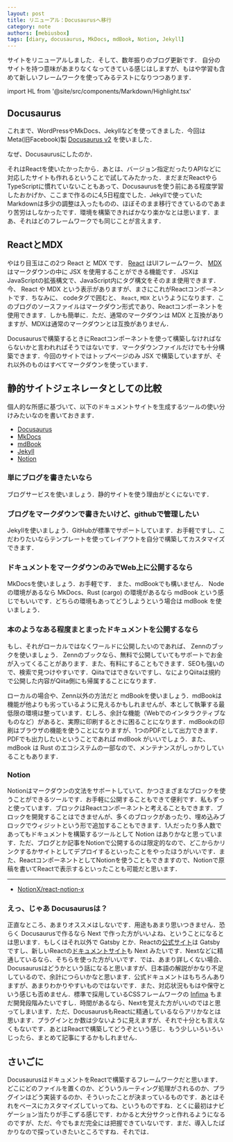 ```yaml
---
layout: post
title: リニューアル：Docusaurusへ移行
category: note
authors: [mebiusbox]
tags: [diary, docusaurus, MkDocs, mdBook, Notion, Jekyll]
---
```


サイトをリニューアルしました．そして、数年振りのブログ更新です．
自分のサイトを持つ意味があまりなくなってきている感じはしますが、もはや学習も含めて新しいフレームワークを使ってみるテストになりつつあります．

import HL from '@site/src/components/Markdown/Highlight.tsx'

## Docusaurus

これまで、WordPressやMkDocs、Jekyllなどを使ってきました．今回は Meta(旧Facebook)製 [Docusaurus v2](https://docusaurus.io/) を使いました．

なぜ、Docusaurusにしたのか．

それはReactを使いたかったから．あとは、バージョン指定だったりAPIなどに対応したサイトも作れるということで試してみたかった．まだまだReactやらTypeScriptに慣れていないこともあって、Docusaurusを使う前にある程度学習したおかげか、ここまで作るのに4,5日程度でした．Jekyllで使っていたMarkdownは多少の調整は入ったものの、ほぼそのまま移行できているのであまり苦労はしなかったです．環境を構築できればかなり楽かなとは思います．まあ、それはどのフレームワークでも同じことが言えます．


## ReactとMDX

やはり目玉はこの2つ <HL>React</HL> と <HL>MDX</HL> です． [React](https://reactjs.org/) はUIフレームワーク、 [MDX](https://mdxjs.com/) はマークダウンの中に <HL>JSX</HL> を使用することができる機能です． JSXはJavaScriptの拡張構文で、JavaScript内にタグ構文をそのまま使用できます．今、 <HL>React</HL> や <HL>MDX</HL> という表示がありますが、まさにこれがReactコンポーネントです．ちなみに、 codeタグで囲むと、 `React`, `MDX` というようになります．このブログのソースファイルはマークダウン形式であり、Reactコンポーネントを使用できます．しかも簡単に．ただ、通常のマークダウンは MDX と互換がありますが、MDXは通常のマークダウンとは互換がありません．

Docusaurusで構築するときにReactコンポーネントを使って構築しなければならないかと言われればそうではないです．マークダウンファイルだけでも十分構築できます．今回のサイトではトップページのみ JSX で構築していますが、それ以外のものはすべてマークダウンを使っています．


## 静的サイトジェネレータとしての比較

個人的な所感に基づいて、以下のドキュメントサイトを生成するツールの使い分けみたいなのを書いておきます．

- [Docusaurus](https://docusaurus.io/)
- [MkDocs](https://www.mkdocs.org/)
- [mdBook](https://rust-lang.github.io/mdBook/)
- [Jekyll](http://jekyllrb-ja.github.io/)
- [Notion](https://www.notion.so/)


### 単にブログを書きたいなら

ブログサービスを使いましょう．静的サイトを使う理由がとくにないです．


### ブログをマークダウンで書きたいけど、githubで管理したい

<HL>Jekyll</HL>を使いましょう．GitHubが標準でサポートしています．お手軽ですし、こだわりたいならテンプレートを使ってレイアウトを自分で構築してカスタマイズできます．


### ドキュメントをマークダウンのみでWeb上に公開するなら

<HL>MkDocs</HL>を使いましょう．お手軽です． また、<HL>mdBook</HL>でも構いません． Nodeの環境があるなら MkDocs、Rust (cargo) の環境があるなら mdBook という感じでもいいです．どちらの環境もあってどうしようという場合は <HL>mdBook</HL> を使いましょう．


### 本のようなある程度まとまったドキュメントを公開するなら

もし、それがローカルではなくワールドに公開したいのであれば、 <HL>Zennのブック</HL>を使いましょう．
Zennのブックなら、無料で公開していてもサポートでお金が入ってくることがあります．また、有料にすることもできます．SEOも強いので、検索で見つけやすいです．<HL>Qiita</HL>ではできないですし、なによりQiitaは規約で公開した内容がQiita側にも帰属することになります．

ローカルの場合や、Zenn以外の方法だと <HL>mdBook</HL>を使いましょう．mdBookは機能が他よりも劣っているように見えるかもしれませんが、本として執筆する最低限の環境は整っています．むしろ、余計な機能（Webでのインタラクティブなものなど）があると、実際に印刷するときに困ることになります．mdBookの印刷はブラウザの機能を使うことになりますが、1つのPDFとして出力できます．PDFでも出力したいということであれば mdBook がいいでしょう．また、 mdBook は Rust のエコシステムの一部なので、メンテナンスがしっかりしていることもあります．


### Notion

<HL>Notion</HL>はマークダウンの文法をサポートしていて、かつさまざまなブロックを使うことができるツールです．お手軽に公開することもできて便利です．私もずっと使っています．ブロックはReactコンポーネントと考えることもできます．ブロックを開発することはできませんが、多くのブロックがあったり、埋め込みブロックでウィジットという形で追加することもできます．1人だったり多人数であってもドキュメントを構築するツールとして Notion はありかなと思っています．ただ、ブログとか記事をNotionで公開するのは限定的なので、どこからかリンクするかサイトとしてデプロイするといったことをやったほうがいいです．また、ReactコンポーネントとしてNotionを使うこともできますので、Notionで原稿を書いてReactで表示するといったことも可能だと思います．

---
- [NotionX/react-notion-x](https://github.com/NotionX/react-notion-x)


### えっ、じゃあ Docusaurusは？

正直なところ、あまりオススメはしないです．用途もあまり思いつきません．恐らく Docusaurusで作るなら Next で作った方がいいよね、ということになるとは思います．もしくはそれ以外で Gatsby とか．Reactの[公式サイト](https://reactjs.org/)は Gatsby ですし、新しいReactの[ドキュメントサイト](https://beta.reactjs.org/)も Next みたいです．Nextなどに精通しているなら、そちらを使った方がいいです．では、あまり詳しくない場合、Docusaurusはどうかという話になると思いますが、日本語の解説がかなり不足しているので、余計につらいかなと思います．公式ドキュメントはもちろんありますが、あまりわかりやすいものではないです．また、対応状況ももはや保守という感じも否めません．標準で採用しているCSSフレームワークの [Infima](https://infima.dev/) もまだ開発段階みたいですし．時間があるなら、Nextを覚えた方がいいのではと思ってしまいます．ただ、DocusaurusもReactに精通しているならアリかなとは思います．プラグインとか数は少ないように見えますが、それで十分とも言えなくもないです．あとはReactで構築してどうぞという感じ．もう少しいろいろいじったら、まとめて記事にするかもしれません．


## さいごに

<HL>Docusaurus</HL>はドキュメントをReactで構築するフレームワークだと思います．どこにどのファイルを置くのか、どういうルーティング処理がされるのか、プラグインはどう実装するのか、そういったことが決まっているものです．あとはそれをベースにカスタマイズしていってね、というものですね．とくに最初はナビゲーション当たりが手こずる感じです．わかると大分サクっと作れるようになるのですが、ただ、今でもまだ完全には把握できていないです．まだ、導入したばかりなので探っていきたいところですね．それでは．


